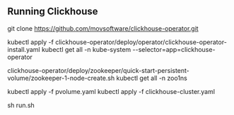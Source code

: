 Running Clickhouse
-----------------

git clone https://github.com/movsoftware/clickhouse-operator.git


kubectl apply -f clickhouse-operator/deploy/operator/clickhouse-operator-install.yaml
kubectl get all -n kube-system --selector=app=clickhouse-operator


clickhouse-operator/deploy/zookeeper/quick-start-persistent-volume/zookeeper-1-node-create.sh
kubectl get all -n zoo1ns

kubectl apply -f pvolume.yaml 
kubectl apply -f clickhouse-cluster.yaml 

sh run.sh